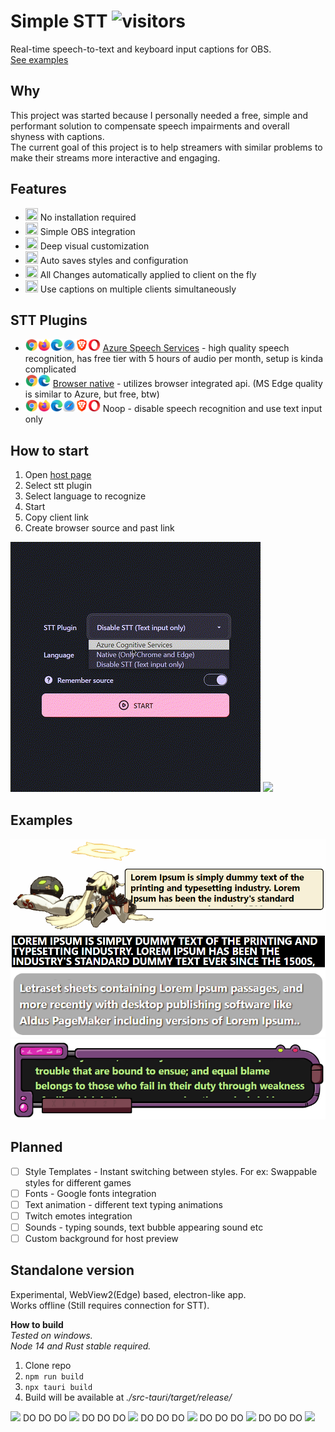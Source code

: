 # Simple STT ![visitors](https://visitor-badge.glitch.me/badge?page_id=mmpneo.simple_obs_stt)
Real-time speech-to-text and keyboard input captions for OBS.  
[See examples](#examples)

## Why
This project was started because I personally needed a free, simple and performant solution to compensate speech impairments and overall shyness with captions.  
The current goal of this project is to help streamers with similar problems to make their streams more interactive and engaging.

## Features
- <img src="https://cdn.betterttv.net/emote/5d38aaa592fc550c2d5996b8/1x" width="20" height="20"> No installation required
- <img src="https://cdn.betterttv.net/emote/6086e99a39b5010444d069fc/1x" width="20" height="20"> Simple OBS integration
- <img src="https://cdn.betterttv.net/emote/601b35be4e3ab965ef7684b2/1x" width="20" height="20"> Deep visual customization
- <img src="https://cdn.betterttv.net/emote/587fc95dafc2ff756c3f3012/1x" width="20" height="20"> Auto saves styles and configuration
- <img src="https://cdn.betterttv.net/emote/5b35cae2f3a33e2b6f0058ef/1x" width="20" height="20"> All Changes automatically applied to client on the fly
- <img src="https://cdn.frankerfacez.com/emoticon/145916/1" width="20" height="20"> Use captions on multiple clients simultaneously

## STT Plugins
- <img src=".github/images/browsers/desktop_main.png" height=20> [Azure Speech Services](https://azure.microsoft.com/en-us/pricing/details/cognitive-services/speech-services/) - high quality speech recognition, has free tier with 5 hours of audio per month, setup is kinda complicated
- <img src=".github/images/browsers/chrome.png" height=20><img src=".github/images/browsers/edge.png" height=20> [Browser native](https://caniuse.com/speech-recognition) - utilizes browser integrated api. (MS Edge quality is similar to Azure, but free, btw)
- <img src=".github/images/browsers/desktop_main.png" height=20> Noop - disable speech recognition and use text input only

## How to start
1. Open [host page](https://mmpneo.github.io/simple_obs_stt)
2. Select stt plugin
2. Select language to recognize
3. Start
4. Copy client link
5. Create browser source and past link

<img src=".github/images/howto/stt_ui.gif">
<img src=".github/images/howto/obs_ui.gif">

## Examples
<img src=".github/images/examples/ex-1.gif">
<img src=".github/images/examples/ex-1.png">
<img src=".github/images/examples/ex-2.png">
<img src=".github/images/examples/ex-3.png">

## Planned
- [ ] Style Templates - Instant switching between styles. For ex: Swappable styles for different games
- [ ] Fonts - Google fonts integration
- [ ] Text animation - different text typing animations
- [ ] Twitch emotes integration
- [ ] Sounds - typing sounds, text bubble appearing sound etc
- [ ] Custom background for host preview

## Standalone version
Experimental, WebView2(Edge) based, electron-like app.  
Works offline (Still requires connection for STT).

**How to build**  
*Tested on windows.*  
*Node 14 and Rust stable required.*
1. Clone repo
2. ``` npm run build ```
3. ```npx tauri build```
4. Build will be available at *./src-tauri/target/release/*


![](https://cdn.betterttv.net/emote/603bef907c74605395f3604a/1x) DO DO DO ![](https://cdn.betterttv.net/emote/603bef907c74605395f3604a/1x) DO DO DO ![](https://cdn.betterttv.net/emote/603bef907c74605395f3604a/1x) DO DO DO ![](https://cdn.betterttv.net/emote/603bef907c74605395f3604a/1x) DO DO DO ![](https://cdn.betterttv.net/emote/603bef907c74605395f3604a/1x) DO DO DO ![](https://cdn.betterttv.net/emote/603bef907c74605395f3604a/1x)
